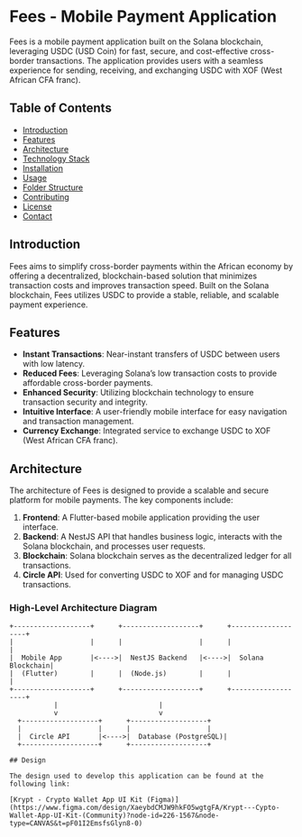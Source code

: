 # Fees - Mobile Payment Application

Fees is a mobile payment application built on the Solana blockchain, leveraging USDC (USD Coin) for fast, secure, and cost-effective cross-border transactions. The application provides users with a seamless experience for sending, receiving, and exchanging USDC with XOF (West African CFA franc).

## Table of Contents

- [Introduction](#introduction)
- [Features](#features)
- [Architecture](#architecture)
- [Technology Stack](#technology-stack)
- [Installation](#installation)
- [Usage](#usage)
- [Folder Structure](#folder-structure)
- [Contributing](#contributing)
- [License](#license)
- [Contact](#contact)

## Introduction

Fees aims to simplify cross-border payments within the African economy by offering a decentralized, blockchain-based solution that minimizes transaction costs and improves transaction speed. Built on the Solana blockchain, Fees utilizes USDC to provide a stable, reliable, and scalable payment experience.

## Features

- **Instant Transactions**: Near-instant transfers of USDC between users with low latency.
- **Reduced Fees**: Leveraging Solana’s low transaction costs to provide affordable cross-border payments.
- **Enhanced Security**: Utilizing blockchain technology to ensure transaction security and integrity.
- **Intuitive Interface**: A user-friendly mobile interface for easy navigation and transaction management.
- **Currency Exchange**: Integrated service to exchange USDC to XOF (West African CFA franc).

## Architecture

The architecture of Fees is designed to provide a scalable and secure platform for mobile payments. The key components include:

1. **Frontend**: A Flutter-based mobile application providing the user interface.
2. **Backend**: A NestJS API that handles business logic, interacts with the Solana blockchain, and processes user requests.
3. **Blockchain**: Solana blockchain serves as the decentralized ledger for all transactions.
4. **Circle API**: Used for converting USDC to XOF and for managing USDC transactions.

### High-Level Architecture Diagram

```plaintext
+-------------------+      +-------------------+      +-------------------+
|                   |      |                   |      |                   |
|  Mobile App       |<---->|  NestJS Backend   |<---->|  Solana Blockchain|
|  (Flutter)        |      |  (Node.js)        |      |                   |
+-------------------+      +-------------------+      +-------------------+
           |                         |
           v                         v
  +-------------------+      +-------------------+
  |                   |      |                   |
  |  Circle API       |<---->|  Database (PostgreSQL)|
  +-------------------+      +-------------------+

## Design

The design used to develop this application can be found at the following link:

[Krypt - Crypto Wallet App UI Kit (Figma)](https://www.figma.com/design/XaeybdCMJW9hkFO5wgtgFA/Krypt---Cypto-Wallet-App-UI-Kit-(Community)?node-id=226-1567&node-type=CANVAS&t=pF01I2EmsfsGlyn8-0)
